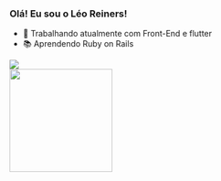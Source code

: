 ### Olá! Eu sou o Léo Reiners!



- 🔭 Trabalhando atualmente com Front-End e flutter
- 📚 Aprendendo Ruby on Rails

<div><a href="https://www.linkedin.com/in/leonardo-reiners-rosas-734802188/" target="_blank"><img src="https://img.shields.io/badge/-LinkedIn-%230077B5?style=for-the-badge&logo=linkedin&logoColor=white" target="_blank"></a> </div>

<div class="gitStats">
  <a href="https://github.com/leoreiners">
  <img height="180em" src="https://github-readme-stats.vercel.app/api/top-langs/?username=leoreiners&layout=compact&langs_count=7&theme=dracula"/>
</div>
  
<!--- <img height="180em" src="https://github-readme-stats.vercel.app/api?username=leoreiners&show_icons=true&theme=dracula&include_all_commits=true&count_private=true"/> --->
